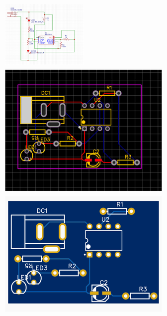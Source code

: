 <p>
  <img width=50% src="sch.png">
</p>
<p>
  <img src="pcb.png">
</p>
<p>
  <img src="final.png">
</p>
